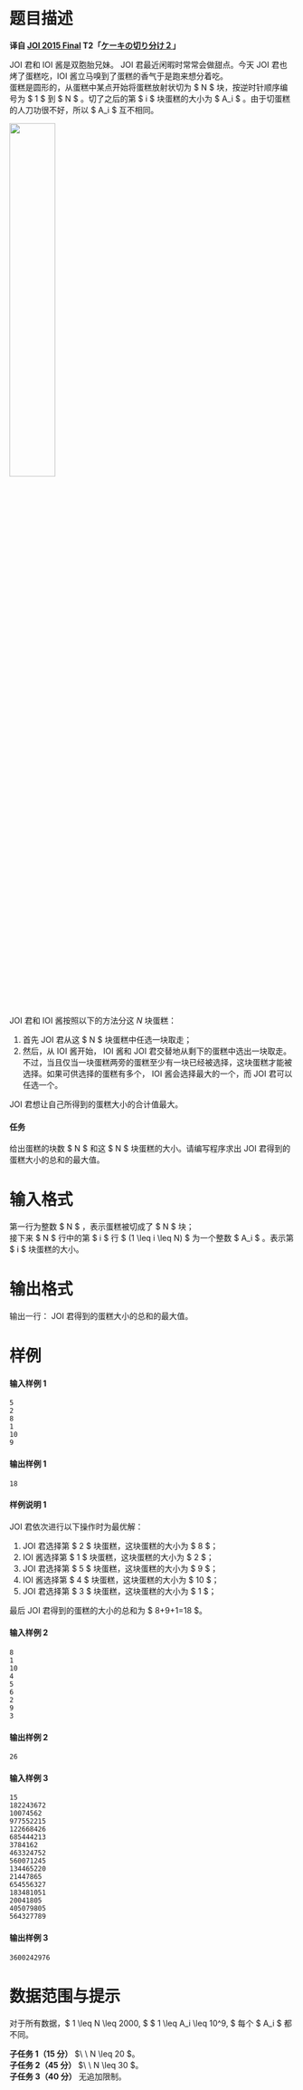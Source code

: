 
# 题目描述

**译自 [JOI 2015 Final](https://www.ioi-jp.org/joi/2014/2015-ho/index.html) T2「[ケーキの切り分け２](https://www.ioi-jp.org/joi/2014/2015-ho/2015-ho.pdf)」**

JOI 君和 IOI 酱是双胞胎兄妹。 JOI 君最近闲暇时常常会做甜点。今天 JOI 君也烤了蛋糕吃，IOI 酱立马嗅到了蛋糕的香气于是跑来想分着吃。  
蛋糕是圆形的，从蛋糕中某点开始将蛋糕放射状切为 $ N $ 块，按逆时针顺序编号为 $ 1 $ 到 $ N $ 。切了之后的第 $ i $ 块蛋糕的大小为 $ A_i $ 。由于切蛋糕的人刀功很不好，所以 $ A_i $ 互不相同。

<img src="source/loj/2725/img/aHR0cHM6Ly93d3cuejRhLm5ldC9pbWFnZXMvMjAxOC8wOC8wNC81YzgzYTAzZTA3ODlkYWZkODA2ZDVmN2U0ODhiMDAxZC5wbmc=.png" width="40%">

JOI 君和 IOI 酱按照以下的方法分这 $N$ 块蛋糕：
1. 首先 JOI 君从这 $ N $ 块蛋糕中任选一块取走；
2. 然后，从 IOI 酱开始， IOI 酱和 JOI 君交替地从剩下的蛋糕中选出一块取走。不过，当且仅当一块蛋糕两旁的蛋糕至少有一块已经被选择，这块蛋糕才能被选择。如果可供选择的蛋糕有多个， IOI 酱会选择最大的一个，而 JOI 君可以任选一个。

JOI 君想让自己所得到的蛋糕大小的合计值最大。

#### 任务
给出蛋糕的块数 $ N $ 和这 $ N $ 块蛋糕的大小。请编写程序求出 JOI 君得到的蛋糕大小的总和的最大值。

# 输入格式

第一行为整数 $ N $ ，表示蛋糕被切成了 $ N $ 块；  
接下来 $ N $ 行中的第 $ i $ 行 $ (1 \leq i \leq N) $ 为一个整数 $ A_i $ 。表示第 $ i $ 块蛋糕的大小。

# 输出格式

输出一行： JOI 君得到的蛋糕大小的总和的最大值。

# 样例

#### 输入样例 1
```plain
5
2
8
1
10
9
```
#### 输出样例 1
```plain
18
```
#### 样例说明 1
JOI 君依次进行以下操作时为最优解：

1.  JOI 君选择第 $ 2 $ 块蛋糕，这块蛋糕的大小为 $ 8 $；
2.  IOI 酱选择第 $ 1 $ 块蛋糕，这块蛋糕的大小为 $ 2 $；
3.  JOI 君选择第 $ 5 $ 块蛋糕，这块蛋糕的大小为 $ 9 $；
4.  IOI 酱选择第 $ 4 $ 块蛋糕，这块蛋糕的大小为 $ 10 $；
5.  JOI 君选择第 $ 3 $ 块蛋糕，这块蛋糕的大小为 $ 1 $；

最后 JOI 君得到的蛋糕的大小的总和为 $ 8+9+1=18 $。

#### 输入样例 2
```plain
8
1
10
4
5
6
2
9
3
```
#### 输出样例 2
```plain
26
```
#### 输入样例 3
```plain
15
182243672
10074562
977552215
122668426
685444213
3784162
463324752
560071245
134465220
21447865
654556327
183481051
20041805
405079805
564327789
```
#### 输出样例 3
```plain
3600242976
```

# 数据范围与提示

对于所有数据，$ 1 \leq N \leq 2000, $ $ 1 \leq A_i \leq 10^9, $ 每个 $ A_i $ 都不同。

**子任务 1（15 分）** $\ \ N \leq 20 $。  
**子任务 2（45 分）** $\ \ N \leq 30 $。  
**子任务 3（40 分）** 无追加限制。

